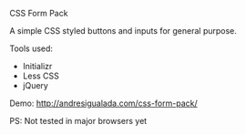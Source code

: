 CSS Form Pack

A simple CSS styled buttons and inputs for general purpose.

Tools used:

- Initializr
- Less CSS
- jQuery

Demo: http://andresigualada.com/css-form-pack/

PS: Not tested in major browsers yet
